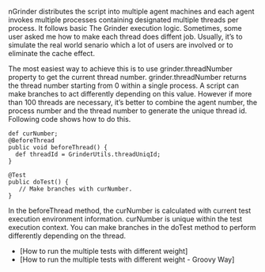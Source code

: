 nGrinder distributes the script into multiple agent machines and each agent invokes multiple processes  containing designated multiple threads per process. It follows basic The Grinder execution logic. Sometimes, some user asked me how to make each thread does diffent job. Usually, it’s to simulate the real world senario which a lot of users are involved or to eliminate the cache effect.

The most easiest way to achieve this is to use grinder.threadNumber property to get the current thread number. grinder.threadNumber returns the thread number starting from 0 within a single process. A script can make branches to act differently depending on this value. However if more than 100 threads are necessary, it’s better to combine the agent number, the process number and the thread number to generate the unique thread id. Following code shows how to do this.
```goorvy
def curNumber;
@BeforeThread
public void beforeThread() {
  def threadId = GrinderUtils.threadUniqId; 
}

@Test
public doTest() {
   // Make branches with curNumber.
}
```

In the beforeThread method, the curNumber is calculated with current test execution environment information. curNumber is unique within the test execution context. You can make branches in the doTest method to perform differently depending on the thread.
- [How to run the multiple tests with different weight]
- [How to run the multiple tests with different weight - Groovy Way]
